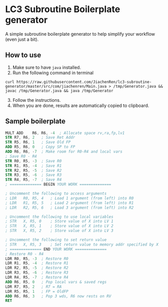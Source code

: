 # LC3 Subroutine Boilerplate generator
A simple subroutine boilerplate generator to help simplify your workflow (even just a bit).

## How to use
1. Make sure to have `java` installed.
2. Run the following command in terminal
```shell
curl https://raw.githubusercontent.com/JiachenRen/lc3-subroutine-generator/master/src/com/jiachenren/Main.java > /tmp/Generator.java && javac /tmp/Generator.java && java /tmp/Generator
```
3. Follow the instructions. 
4. When you are done, results are automatically copied to clipboard.

## Sample boilerplate
```nasm
MULT ADD	R6, R6, -4	; Allocate space rv,ra,fp,lv1
STR	R7, R6, 2	; Save Ret Addr
STR	R5, R6, 1	; Save Old FP
ADD	R5, R6, 0	; Copy SP to FP
ADD	R6, R6, -7	; Make room for R0-R4 and local vars
; Save R0 - R4
STR	R0, R5, -3	; Save R0
STR	R1, R5, -4	; Save R1
STR	R2, R5, -5	; Save R2
STR	R3, R5, -6	; Save R3
STR	R4, R5, -7	; Save R4
; ============== BEGIN YOUR WORK ==============

; Uncomment the following to access arguments
; LDR	R0, R5, 4	; Load 1 argument (from left) into R0
; LDR	R1, R5, 5	; Load 2 argument (from left) into R1
; LDR	R2, R5, 6	; Load 3 argument (from left) into R2

; Uncomment the following to use local variables
; STR	X, R5, 0	; Store value of X into LV 1
; STR	X, R5, 1	; Store value of X into LV 2
; STR	X, R5, 2	; Store value of X into LV 3

; Uncomment the following to set return value
; STR	X, R5, 3	; Set return value to memory addr specified by X
; ============== END YOUR WORK ==============
; Restore R0 - R4
LDR	R0, R5, -3	; Restore R0
LDR	R1, R5, -4	; Restore R1
LDR	R2, R5, -5	; Restore R2
LDR	R3, R5, -6	; Restore R3
LDR	R4, R5, -7	; Restore R4
ADD	R6, R5, 0	; Pop local vars & saved regs
LDR	R7, R5, 2	; R7 = RA
LDR	R5, R5, 1	; FP = OldFP
ADD	R6, R6, 3	; Pop 3 wds, R6 now rests on RV
RET
```